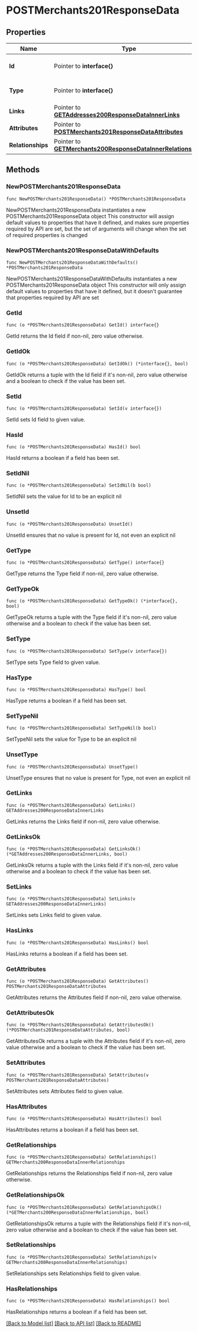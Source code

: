 # POSTMerchants201ResponseData

## Properties

Name | Type | Description | Notes
------------ | ------------- | ------------- | -------------
**Id** | Pointer to **interface{}** | The resource&#39;s id | [optional] 
**Type** | Pointer to **interface{}** | The resource&#39;s type | [optional] 
**Links** | Pointer to [**GETAddresses200ResponseDataInnerLinks**](GETAddresses200ResponseDataInnerLinks.md) |  | [optional] 
**Attributes** | Pointer to [**POSTMerchants201ResponseDataAttributes**](POSTMerchants201ResponseDataAttributes.md) |  | [optional] 
**Relationships** | Pointer to [**GETMerchants200ResponseDataInnerRelationships**](GETMerchants200ResponseDataInnerRelationships.md) |  | [optional] 

## Methods

### NewPOSTMerchants201ResponseData

`func NewPOSTMerchants201ResponseData() *POSTMerchants201ResponseData`

NewPOSTMerchants201ResponseData instantiates a new POSTMerchants201ResponseData object
This constructor will assign default values to properties that have it defined,
and makes sure properties required by API are set, but the set of arguments
will change when the set of required properties is changed

### NewPOSTMerchants201ResponseDataWithDefaults

`func NewPOSTMerchants201ResponseDataWithDefaults() *POSTMerchants201ResponseData`

NewPOSTMerchants201ResponseDataWithDefaults instantiates a new POSTMerchants201ResponseData object
This constructor will only assign default values to properties that have it defined,
but it doesn't guarantee that properties required by API are set

### GetId

`func (o *POSTMerchants201ResponseData) GetId() interface{}`

GetId returns the Id field if non-nil, zero value otherwise.

### GetIdOk

`func (o *POSTMerchants201ResponseData) GetIdOk() (*interface{}, bool)`

GetIdOk returns a tuple with the Id field if it's non-nil, zero value otherwise
and a boolean to check if the value has been set.

### SetId

`func (o *POSTMerchants201ResponseData) SetId(v interface{})`

SetId sets Id field to given value.

### HasId

`func (o *POSTMerchants201ResponseData) HasId() bool`

HasId returns a boolean if a field has been set.

### SetIdNil

`func (o *POSTMerchants201ResponseData) SetIdNil(b bool)`

 SetIdNil sets the value for Id to be an explicit nil

### UnsetId
`func (o *POSTMerchants201ResponseData) UnsetId()`

UnsetId ensures that no value is present for Id, not even an explicit nil
### GetType

`func (o *POSTMerchants201ResponseData) GetType() interface{}`

GetType returns the Type field if non-nil, zero value otherwise.

### GetTypeOk

`func (o *POSTMerchants201ResponseData) GetTypeOk() (*interface{}, bool)`

GetTypeOk returns a tuple with the Type field if it's non-nil, zero value otherwise
and a boolean to check if the value has been set.

### SetType

`func (o *POSTMerchants201ResponseData) SetType(v interface{})`

SetType sets Type field to given value.

### HasType

`func (o *POSTMerchants201ResponseData) HasType() bool`

HasType returns a boolean if a field has been set.

### SetTypeNil

`func (o *POSTMerchants201ResponseData) SetTypeNil(b bool)`

 SetTypeNil sets the value for Type to be an explicit nil

### UnsetType
`func (o *POSTMerchants201ResponseData) UnsetType()`

UnsetType ensures that no value is present for Type, not even an explicit nil
### GetLinks

`func (o *POSTMerchants201ResponseData) GetLinks() GETAddresses200ResponseDataInnerLinks`

GetLinks returns the Links field if non-nil, zero value otherwise.

### GetLinksOk

`func (o *POSTMerchants201ResponseData) GetLinksOk() (*GETAddresses200ResponseDataInnerLinks, bool)`

GetLinksOk returns a tuple with the Links field if it's non-nil, zero value otherwise
and a boolean to check if the value has been set.

### SetLinks

`func (o *POSTMerchants201ResponseData) SetLinks(v GETAddresses200ResponseDataInnerLinks)`

SetLinks sets Links field to given value.

### HasLinks

`func (o *POSTMerchants201ResponseData) HasLinks() bool`

HasLinks returns a boolean if a field has been set.

### GetAttributes

`func (o *POSTMerchants201ResponseData) GetAttributes() POSTMerchants201ResponseDataAttributes`

GetAttributes returns the Attributes field if non-nil, zero value otherwise.

### GetAttributesOk

`func (o *POSTMerchants201ResponseData) GetAttributesOk() (*POSTMerchants201ResponseDataAttributes, bool)`

GetAttributesOk returns a tuple with the Attributes field if it's non-nil, zero value otherwise
and a boolean to check if the value has been set.

### SetAttributes

`func (o *POSTMerchants201ResponseData) SetAttributes(v POSTMerchants201ResponseDataAttributes)`

SetAttributes sets Attributes field to given value.

### HasAttributes

`func (o *POSTMerchants201ResponseData) HasAttributes() bool`

HasAttributes returns a boolean if a field has been set.

### GetRelationships

`func (o *POSTMerchants201ResponseData) GetRelationships() GETMerchants200ResponseDataInnerRelationships`

GetRelationships returns the Relationships field if non-nil, zero value otherwise.

### GetRelationshipsOk

`func (o *POSTMerchants201ResponseData) GetRelationshipsOk() (*GETMerchants200ResponseDataInnerRelationships, bool)`

GetRelationshipsOk returns a tuple with the Relationships field if it's non-nil, zero value otherwise
and a boolean to check if the value has been set.

### SetRelationships

`func (o *POSTMerchants201ResponseData) SetRelationships(v GETMerchants200ResponseDataInnerRelationships)`

SetRelationships sets Relationships field to given value.

### HasRelationships

`func (o *POSTMerchants201ResponseData) HasRelationships() bool`

HasRelationships returns a boolean if a field has been set.


[[Back to Model list]](../README.md#documentation-for-models) [[Back to API list]](../README.md#documentation-for-api-endpoints) [[Back to README]](../README.md)


